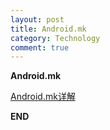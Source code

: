 ```yaml
---
layout: post
title: Android.mk
category: Technology
comment: true
---
```


**Android.mk**

[Android.mk详解](http://blog.csdn.net/ly131420/article/details/9619269)

**END**
